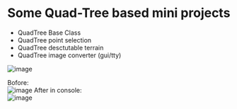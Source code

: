 # Some Quad-Tree based mini projects

- QuadTree Base Class
- QuadTree point selection
- QuadTree desctutable terrain
- QuadTree image converter (gui/tty)

![image](https://user-images.githubusercontent.com/69404231/166443799-3d692f0c-771d-400e-96e9-2f877a18b3ab.png)

Bofore:  
![image](https://user-images.githubusercontent.com/69404231/166450988-32d0a572-3aad-4698-ae9c-93ae0ce8acdb.png)
After in console:  
![image](https://user-images.githubusercontent.com/69404231/166450805-b46dd2a1-d36d-44fa-98d5-c119d13b1baa.png)
